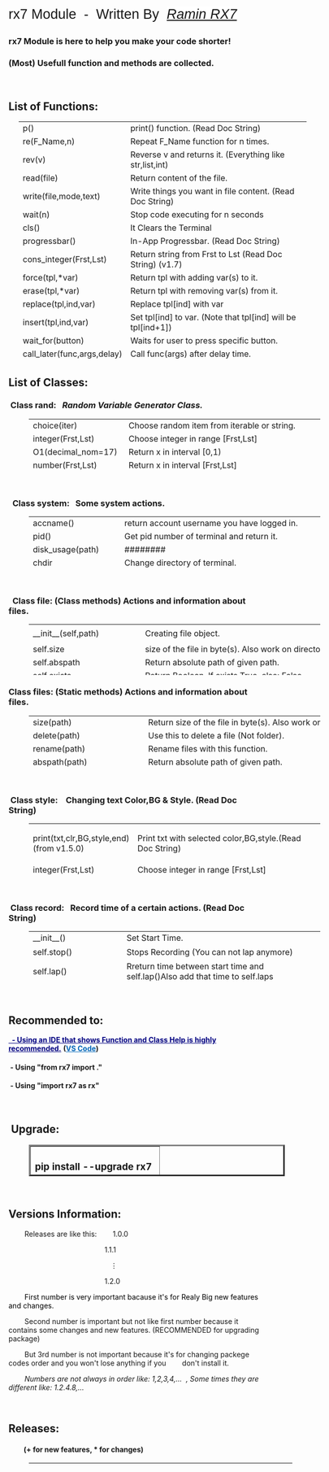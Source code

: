 <p style="font-size: 27px; font-family: Impact, Charcoal, sans-serif;">rx7 Module&nbsp; -&nbsp; Written By&nbsp; <em><span style="background-color: #ffffff;"><a style="background-color: #ffffff;" title="RX7" href="http://rx7.ir/" target="_blank" rel="noopener">Ramin RX7</a></span></em></p>
<h3>rx7 Module is here to help you make your code shorter!</h3>
<h3>(Most) Usefull function and methods are collected.</h3>
<p>&nbsp;</p>
<h2>List of Functions:</h2>
<table style="height: 471px; width: 567px; margin-left: 20px;">
<tbody>
<tr>
<td style="width: 155px;">p()</td>
<td style="width: 396px;">print() function. (Read Doc String)</td>
</tr>
<tr>
<td style="width: 155px;">re(F_Name,n)</td>
<td style="width: 396px;">Repeat F_Name function for n times.</td>
</tr>
<tr>
<td style="width: 155px;">rev(v)</td>
<td style="width: 396px;">Reverse v and returns it. (Everything like str,list,int)</td>
</tr>
<tr>
<td style="width: 155px;">read(file)</td>
<td style="width: 396px;">Return content of the file.</td>
</tr>
<tr>
<td style="width: 155px;">write(file,mode,text)</td>
<td style="width: 396px;">Write things you want in file content.&nbsp;(Read Doc String)</td>
</tr>
<tr>
<td style="width: 155px;">wait(n)</td>
<td style="width: 396px;">Stop code executing for n seconds</td>
</tr>
<tr>
<td style="width: 155px;">cls()</td>
<td style="width: 396px;">It Clears the Terminal</td>
</tr>
<tr>
<td style="width: 155px;">progressbar()</td>
<td style="width: 396px;">In-App Progressbar. (Read Doc String)</td>
</tr>
<tr>
<td style="width: 155px;">cons_integer(Frst,Lst)</td>
<td style="width: 396px;">Return string from Frst to Lst (Read Doc String) (v1.7)</td>
</tr>
<tr>
<td style="width: 155px;">force(tpl,*var)</td>
<td style="width: 396px;">Return tpl with adding var(s) to it.</td>
</tr>
<tr>
<td style="width: 155px;">erase(tpl,*var)</td>
<td style="width: 396px;">Return tpl with removing var(s) from it.</td>
</tr>
<tr>
<td style="width: 155px;">replace(tpl,ind,var)</td>
<td style="width: 396px;">Replace tpl[ind] with var</td>
</tr>
<tr>
<td style="width: 155px;">insert(tpl,ind,var)</td>
<td style="width: 396px;">Set tpl[ind] to var. (Note that tpl[ind] will be tpl[ind+1])</td>
</tr>
<tr>
<td style="width: 155px;">wait_for(button)</td>
<td style="width: 396px;">Waits for user to press specific button.&nbsp;</td>
</tr>
<tr>
<td style="width: 155px;">call_later(func,args,delay)</td>
<td style="width: 396px;">Call func(args) after delay time.&nbsp;</td>
</tr>
</tbody>
</table>
<h2>List of Classes:</h2>
<h3>&nbsp;Class rand:&nbsp; &nbsp;<em>Random&nbsp;Variable&nbsp;Generator&nbsp;Class.</em></h3>
<table style="height: 100px; width: 574px; margin-left: 40px;" cellpadding="5px">
<tbody>
<tr>
<td style="width: 173px;">choice(iter)</td>
<td style="width: 387px;">Choose random item from iterable or string.</td>
</tr>
<tr>
<td style="width: 173px;">integer(Frst,Lst)</td>
<td style="width: 387px;">Choose integer in range [Frst,Lst]</td>
</tr>
<tr>
<td style="width: 173px;">O1(decimal_nom=17)</td>
<td style="width: 387px;">Return x in interval [0,1)</td>
</tr>
<tr>
<td style="width: 173px;">number(Frst,Lst)</td>
<td style="width: 387px;">Return x in interval [Frst,Lst]</td>
</tr>
</tbody>
</table>
<p>&nbsp;</p>
<h3>&nbsp; Class system:&nbsp; &nbsp;Some system actions.</h3>
<table style="height: 100px; width: 574px; margin-left: 40px;" cellpadding="5px">
<tbody>
<tr>
<td style="width: 173px;">accname()</td>
<td style="width: 387px;">
<div>
<div>return&nbsp;account&nbsp;username&nbsp;you&nbsp;have&nbsp;logged&nbsp;in.</div>
</div>
</td>
</tr>
<tr>
<td style="width: 173px;">pid()</td>
<td style="width: 387px;">
<div>
<div>Get&nbsp;pid&nbsp;number&nbsp;of&nbsp;terminal&nbsp;and&nbsp;return&nbsp;it.</div>
</div>
</td>
</tr>
<tr>
<td style="width: 173px;">disk_usage(path)</td>
<td style="width: 387px;">########</td>
</tr>
<tr>
<td style="width: 173px;">chdir</td>
<td style="width: 387px;">Change directory of terminal.</td>
</tr>
<tr>
<td style="width: 173px;">SHUT_DOWN()</td>
<td style="width: 387px;">Shut Down the PC.</td>
</tr>
<tr>
<td style="width: 173px;">RESTART()</td>
<td style="width: 387px;">Restart the PC.</td>
</tr>
<tr>
<td style="width: 173px;">terminal_size()</td>
<td style="width: 387px;">Return terminal size in tuple&nbsp; (columns,lines).&nbsp;</td>
</tr>
<tr>
<td style="width: 173px;">cwd()</td>
<td style="width: 387px;">Return Carrent Working Directory.&nbsp;</td>
</tr>
</tbody>
</table>
<p>&nbsp;</p>
<h3>&nbsp; Class file: (C<strong>lass methods)&nbsp;</strong>Actions and information about files.</h3>
<table style="height: 100px; width: 574px; margin-left: 40px;" cellpadding="5px">
<tbody>
<tr style="height: 36px;">
<td style="width: 173px; height: 36px;">__init__(self,path)</td>
<td style="width: 387px; height: 36px;">Creating file object.</td>
</tr>
<tr style="height: 18px;">
<td style="width: 173px; height: 18px;">self.size</td>
<td style="width: 387px; height: 18px;">
<div>
<div>size&nbsp;of&nbsp;the&nbsp;file&nbsp;in&nbsp;byte(s).&nbsp;Also&nbsp;work&nbsp;on&nbsp;directories.</div>
</div>
</td>
</tr>
<tr style="height: 18px;">
<td style="width: 173px; height: 18px;">self.abspath</td>
<td style="width: 387px; height: 18px;">
<div>
<div>Return&nbsp;absolute&nbsp;path&nbsp;of&nbsp;given&nbsp;path.</div>
</div>
</td>
</tr>
<tr style="height: 18px;">
<td style="width: 173px; height: 18px;">self.exists</td>
<td style="width: 387px; height: 18px;">Return Boolean. If exists True, else: False</td>
</tr>
<tr style="height: 18px;">
<td style="width: 173px; height: 18px;">self.mdftime</td>
<td style="width: 387px; height: 18px;">
<div>
<div>Get&nbsp;last&nbsp;modify&nbsp;time&nbsp;of&nbsp;the&nbsp;file.</div>
</div>
</td>
</tr>
<tr style="height: 18px;">
<td style="width: 173px; height: 18px;">self.acstime</td>
<td style="width: 387px; height: 18px;">
<div>
<div>Get&nbsp;last&nbsp;access&nbsp;time&nbsp;of&nbsp;the&nbsp;file.</div>
</div>
</td>
</tr>
<tr style="height: 18px;">
<td style="width: 173px; height: 18px;">self.type</td>
<td style="width: 387px; height: 18px;">
<div>
<div>'file' for files and 'dir' for directories.</div>
</div>
</td>
</tr>
<tr style="height: 18px;">
<td style="width: 173px; height: 18px;">self.content&nbsp;&nbsp;(only for files)</td>
<td style="width: 387px; height: 18px;">
<div>
<div>If self.type=='file': content is files.read(self.path)</div>
</div>
</td>
</tr>
<tr style="height: 18px;">
<td style="width: 173px; height: 18px;">self.files&nbsp; &nbsp; &nbsp; &nbsp;(only for dirs)</td>
<td style="width: 387px; height: 18px;">
<div>
<div>A list that contains only Files in Self (NOT subdirs)</div>
</div>
</td>
</tr>
<tr style="height: 18px;">
<td style="width: 173px; height: 18px;">self.file_list&nbsp; (only for dirs)</td>
<td style="width: 387px; height: 18px;">
<div>
<div>List of all files and dirs of self (seprated pro)</div>
</div>
</td>
</tr>
<tr style="height: 18px;">
<td style="width: 173px; height: 18px;">self.all_files&nbsp;(only for dirs)</td>
<td style="width: 387px; height: 18px;">
<div>
<div>List of all files of self (their path depends on self.path)</div>
</div>
</td>
</tr>
<tr style="height: 18px;">
<td style="width: 173px; height: 18px;">self.all_files_sep (only for dirs)</td>
<td style="width: 387px; height: 18px;">
<div>
<div>self.all_files but seprated by directories.</div>
</div>
</td>
</tr>
<tr style="height: 18px;">
<td style="width: 173px; height: 18px;">self.delete()</td>
<td style="width: 387px; height: 18px;">
<div>
<div>Use&nbsp;this&nbsp;to&nbsp;delete file or folder.</div>
</div>
</td>
</tr>
<tr style="height: 18px;">
<td style="width: 173px; height: 18px;">self.rename(new_name)</td>
<td style="width: 387px; height: 18px;">
<div>
<div>Rename&nbsp;file with&nbsp;this&nbsp;method.</div>
</div>
</td>
</tr>
<tr style="height: 18px;">
<td style="width: 173px; height: 18px;">self.move(dst)</td>
<td style="width: 387px; height: 18px;">Move file from path to dst. (Read Doc String of copy func)</td>
</tr>
<tr style="height: 18px;">
<td style="width: 173px; height: 18px;">self.copy(dst)</td>
<td style="width: 387px; height: 18px;">Copy file from self.path to dst. (Also you can use it as rename)</td>
</tr>
<tr style="height: 18px;">
<td style="width: 173px; height: 18px;">self.hide(path)</td>
<td style="width: 387px; height: 18px;">Hide given path. (It can be file or directory.)</td>
</tr>
<tr style="height: 18px;">
<td style="width: 173px; height: 18px;">self.read_only(mode=True)</td>
<td style="width: 387px; height: 18px;">Make file or folder read-only. (Read Doc String)</td>
</tr>
</tbody>
</table>
<h3>Class files: (Static<strong>&nbsp;methods)&nbsp;</strong>Actions and information about files.</h3>
<table style="height: 100px; width: 574px; margin-left: 40px;" cellpadding="5px">
<tbody>
<tr>
<td style="width: 173px;">size(path)</td>
<td style="width: 387px;">
<div>
<div>Return&nbsp;size&nbsp;of&nbsp;the&nbsp;file&nbsp;in&nbsp;byte(s).&nbsp;Also&nbsp;work&nbsp;on&nbsp;directories.</div>
</div>
</td>
</tr>
<tr>
<td style="width: 173px;">delete(path)</td>
<td style="width: 387px;">
<div>
<div>Use&nbsp;this&nbsp;to&nbsp;delete&nbsp;a&nbsp;file&nbsp;(Not&nbsp;folder).</div>
</div>
</td>
</tr>
<tr>
<td style="width: 173px;">rename(path)</td>
<td style="width: 387px;">
<div>
<div>Rename&nbsp;files&nbsp;with&nbsp;this&nbsp;function.</div>
</div>
</td>
</tr>
<tr>
<td style="width: 173px;">abspath(path)</td>
<td style="width: 387px;">
<div>
<div>Return&nbsp;absolute&nbsp;path&nbsp;of&nbsp;given&nbsp;path.</div>
</div>
</td>
</tr>
<tr>
<td style="width: 173px;">exists(path)</td>
<td style="width: 387px;">Return Boolean. If exists True, else: False</td>
</tr>
<tr>
<td style="width: 173px;">mdftime(path)</td>
<td style="width: 387px;">
<div>
<div>Get&nbsp;last&nbsp;modify&nbsp;time&nbsp;of&nbsp;the&nbsp;file.</div>
</div>
</td>
</tr>
<tr>
<td style="width: 173px;">acstime(path)</td>
<td style="width: 387px;">
<div>
<div>Get&nbsp;last&nbsp;access&nbsp;time&nbsp;of&nbsp;the&nbsp;file.</div>
</div>
</td>
</tr>
<tr>
<td style="width: 173px;">move(src,dst)</td>
<td style="width: 387px;">Move file from src to dst. (Read Doc String of copy func)</td>
</tr>
<tr>
<td style="width: 173px;">copy(src,dst)</td>
<td style="width: 387px;">Copy file from src to dst. (Also work on folders)</td>
</tr>
<tr>
<td style="width: 173px;">hide(path)</td>
<td style="width: 387px;">Hide given path. (It can be file or directory.)</td>
</tr>
<tr>
<td style="width: 173px;">read_only(path,mode=True)</td>
<td style="width: 387px;">Make file or folder read-only. (Read Doc String)</td>
</tr>
<tr>
<td style="width: 173px;">read(path)</td>
<td style="width: 387px;">Return content of the path</td>
</tr>
<tr>
<td style="width: 173px;">write(path,text='',...)</td>
<td style="width: 387px;">Same as write function.</td>
</tr>
<tr>
<td style="width: 173px;">isdir(path)</td>
<td style="width: 387px;">Return True for directory and False for others.</td>
</tr>
<tr>
<td style="width: 173px;">isfile(path)</td>
<td style="width: 387px;">Return True for file and False for others.</td>
</tr>
</tbody>
</table>
<p>&nbsp;</p>
<h3>&nbsp;Class style:&nbsp; &nbsp; Changing text Color,BG &amp; Style. (Read Doc String)</h3>
<table style="height: 100px; width: 574px; margin-left: 40px;" cellpadding="5px">
<tbody>
<tr style="height: 15.0625px;">
<td style="width: 173px; height: 15.0625px;">
<p>print(txt,clr,BG,style,end)<br />(from v1.5.0)</p>
</td>
<td style="width: 387px; height: 15.0625px;">Print txt with selected color,BG,style.(Read Doc String)</td>
</tr>
<tr style="height: 18px;">
<td style="width: 173px; height: 18px;">integer(Frst,Lst)</td>
<td style="width: 387px; height: 18px;">Choose integer in range [Frst,Lst]</td>
</tr>
</tbody>
</table>
<p>&nbsp;</p>
<h3>&nbsp;Class record:&nbsp; &nbsp;Record time of a certain actions. (Read Doc String)</h3>
<table style="height: 100px; width: 574px; margin-left: 40px;" cellpadding="5px">
<tbody>
<tr style="height: 18px;">
<td style="width: 173px; height: 18px;">__init__()</td>
<td style="width: 387px; height: 18px;">Set Start Time.</td>
</tr>
<tr style="height: 30px;">
<td style="width: 173px; height: 30px;">self.stop()</td>
<td style="width: 387px; height: 30px;">Stops Recording (You can not lap anymore)</td>
</tr>
<tr style="height: 23.8125px;">
<td style="width: 173px; height: 23.8125px;">self.lap()</td>
<td style="width: 387px; height: 23.8125px;">Rreturn time between start time and self.lap()Also add that time to self.laps</td>
</tr>
<tr style="height: 23.8125px;">
<td style="width: 173px; height: 23.8125px;">self.laps</td>
<td style="width: 387px; height: 23.8125px;">A list that contains all laps you have done</td>
</tr>
</tbody>
</table>
<p>&nbsp;</p>
<h2>Recommended to:</h2>
<p><span style="text-decoration: underline; color: #000080;"><strong>&nbsp; - Using an IDE that shows Function and Class Help is highly recommended.</strong></span>&nbsp;<strong>(<span style="color: #ff6600;"><a style="color: #0066b8;" title="Microsoft Visual Studio Code" href="https://code.visualstudio.com/" target="_blank" rel="noopener">VS Code</a></span>)</strong></p>
<h4>&nbsp;- Using "from rx7 import ."</h4>
<h4>&nbsp;- Using "import rx7 as rx"</h4>
<p>&nbsp;</p>
<h2>&nbsp;Upgrade:</h2>
<table style="margin-left: 40px; height: 62px;" border="3" width="269">
<tbody>
<tr>
<td style="width: 237px;">
<h3>pip install --upgrade&nbsp;rx7</h3>
</td>
</tr>
</tbody>
</table>
<p>&nbsp;</p>
<h2>Versions Information:</h2>
<p>&nbsp; &nbsp; &nbsp; &nbsp; Releases are like this:&nbsp; &nbsp; &nbsp; &nbsp; 1.0.0</p>
<p>&nbsp; &nbsp; &nbsp; &nbsp; &nbsp; &nbsp; &nbsp; &nbsp; &nbsp; &nbsp; &nbsp; &nbsp; &nbsp; &nbsp; &nbsp; &nbsp; &nbsp; &nbsp; &nbsp; &nbsp; &nbsp; &nbsp; &nbsp; &nbsp; 1.1.1</p>
<p>&nbsp; &nbsp; &nbsp; &nbsp; &nbsp; &nbsp; &nbsp; &nbsp; &nbsp; &nbsp; &nbsp; &nbsp; &nbsp; &nbsp; &nbsp; &nbsp; &nbsp; &nbsp; &nbsp; &nbsp; &nbsp; &nbsp; &nbsp; &nbsp; &nbsp; &nbsp;⋮</p>
<p>&nbsp; &nbsp; &nbsp; &nbsp; &nbsp; &nbsp; &nbsp; &nbsp; &nbsp; &nbsp; &nbsp; &nbsp; &nbsp; &nbsp; &nbsp; &nbsp; &nbsp; &nbsp; &nbsp; &nbsp; &nbsp; &nbsp; &nbsp; &nbsp; 1.2.0</p>
<p>&nbsp; &nbsp; &nbsp; &nbsp; <span style="background-color: #ffffff; color: #000000;">First number is very important bacause it's for Realy Big new features and changes.</span></p>
<p>&nbsp; &nbsp; &nbsp; &nbsp; Second number is important but not like first number because it contains some changes and new features. (RECOMMENDED for upgrading package)</p>
<p>&nbsp; &nbsp; &nbsp; &nbsp; But 3rd number is not important because it's for changing packege codes order and you won't lose anything if you&nbsp; &nbsp; &nbsp; &nbsp; don't install it.</p>
<p>&nbsp; &nbsp; &nbsp; &nbsp; <em>Numbers are not always in order like: 1,2,3,4,...&nbsp; , Some times they are different like: 1.2.4.8,...</em></p>
<p>&nbsp;</p>
<h2>Releases:</h2>
<h4>&nbsp; &nbsp; &nbsp; &nbsp; &nbsp;(+ for new features, * for changes)</h4>
<table style="height: 10px; margin-left: 40px; width: 519px;" cellpadding="5">
<tbody>
<tr style="height: 42px;">
<td style="width: 119px; height: 42px; text-align: center;"><strong>Version</strong></td>
<td style="width: 153px; height: 42px; text-align: center;"><strong>Release Date</strong></td>
<td style="width: 513px; height: 42px; text-align: center;"><strong>New Features &amp; Changes</strong></td>
</tr>
<tr style="height: 25px;">
<td style="width: 119px; height: 25px; text-align-last: center;">1.0.0</td>
<td style="width: 153px; height: 25px;">&nbsp; &nbsp;03/18/2020</td>
<td style="width: 513px; height: 25px; text-align: center;">####</td>
</tr>
<tr style="height: 25px;">
<td style="width: 119px; height: 25px; text-align-last: center;">1.3.0</td>
<td style="width: 153px; height: 25px;">&nbsp; &nbsp;04/08/2020</td>
<td style="width: 513px; height: 25px; text-align: center;">
<div>+ __init__ &amp; read &amp; write &amp; content&nbsp; func&nbsp;of&nbsp;file&nbsp;class</div>
<div>* Prgoressbar&nbsp;default&nbsp;args</div>
</td>
</tr>
<tr style="height: 32.0156px;">
<td style="width: 119px; height: 32.0156px; text-align-last: center;">1.5.0</td>
<td style="width: 153px; height: 32.0156px;">&nbsp; &nbsp;04/21/2020</td>
<td style="width: 513px; height: 32.0156px; text-align: center;">
<div>+ 'replace' and insert 'functions' for tuples</div>
<div>+ 'end' arg for style.print()</div>
<div>+ 'self.laps' in record class will display all laps</div>
<div>* style.text =&gt; style.print</div>
<div>* record.stop =&gt; record.lap</div>
<div>* now 'record.stop()' will stop recording.</div>
</td>
</tr>
<tr style="height: 32.0156px;">
<td style="width: 119px; height: 32.0156px; text-align-last: center;">1.7.0</td>
<td style="width: 153px; height: 32.0156px;">&nbsp; &nbsp;05/08/2020</td>
<td style="width: 513px; height: 32.0156px; text-align: center;">
<div>+ call_later()&nbsp;&nbsp;-&nbsp;&nbsp;wait_for()</div>
<div>+ terminal_size()&nbsp;&nbsp;-&nbsp;&nbsp;cwd()</div>
<div>+ right_port,left_port arg for progressbar()</div>
<div>+ file.remove() for static usage</div>
<div>+ self.type in file class</div>
<div>+ if in file(x), x is a directory:<br />x.files , x.file_list , x.all_files , x.all_files_sep</div>
<div>+ file.isdir() , file.isfile() for static usage.</div>
<div>* string() =&gt; cons_int()</div>
<div>* progressbar() arg names</div>
<div>* file.delete() and file.delete_dir()&nbsp;=&gt;&nbsp;delete()</div>
<div>* Change replace() and insert() args oreder</div>
</td>
</tr>
</tbody>
</table>
<p>&nbsp;</p>
<p>&nbsp;</p>
<p>&nbsp;</p>